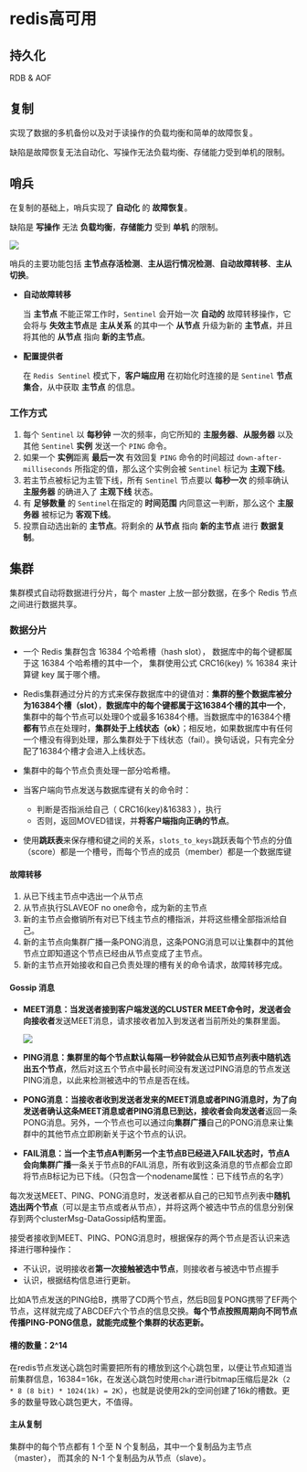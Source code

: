 # redis高可用

## 持久化

RDB & AOF

## 复制

实现了数据的多机备份以及对于读操作的负载均衡和简单的故障恢复。

缺陷是故障恢复无法自动化、写操作无法负载均衡、存储能力受到单机的限制。

## 哨兵

在复制的基础上，哨兵实现了 **自动化** 的 **故障恢复**。

缺陷是 **写操作** 无法 **负载均衡**，**存储能力** 受到 **单机** 的限制。

![](http://emall-t.oss-cn-hangzhou.aliyuncs.com/blog/2020-07-06-045221.png)



哨兵的主要功能包括 **主节点存活检测**、**主从运行情况检测**、**自动故障转移**、**主从切换**。

- **自动故障转移**

    当 **主节点** 不能正常工作时，`Sentinel` 会开始一次 **自动的** 故障转移操作，它会将与 **失效主节点**是 **主从关系** 的其中一个 **从节点** 升级为新的 **主节点**，并且将其他的 **从节点** 指向 **新的主节点**。

- **配置提供者**

    在 `Redis Sentinel` 模式下，**客户端应用** 在初始化时连接的是 `Sentinel` **节点集合**，从中获取 **主节点** 的信息。



### 工作方式

1. 每个 `Sentinel` 以 **每秒钟** 一次的频率，向它所知的 **主服务器**、**从服务器** 以及其他 `Sentinel` **实例** 发送一个 `PING` 命令。
2. 如果一个 **实例**距离 **最后一次** 有效回复 `PING` 命令的时间超过 `down-after-milliseconds` 所指定的值，那么这个实例会被 `Sentinel` 标记为 **主观下线**。
3. 若主节点被标记为主管下线，所有 `Sentinel` 节点要以 **每秒一次** 的频率确认 **主服务器** 的确进入了 **主观下线** 状态。
4. 有 **足够数量** 的 `Sentinel`在指定的 **时间范围** 内同意这一判断，那么这个 **主服务器** 被标记为 **客观下线**。
5. 投票自动选出新的 **主节点**。将剩余的 **从节点** 指向 **新的主节点** 进行 **数据复制**。



## 集群

集群模式自动将数据进行分片，每个 master 上放一部分数据，在多个 Redis 节点之间进行数据共享。

### 数据分片

- 一个 Redis 集群包含 16384 个哈希槽（hash slot）， 数据库中的每个键都属于这 16384 个哈希槽的其中一个， 集群使用公式 CRC16(key) % 16384 来计算键 key 属于哪个槽。

- Redis集群通过分片的方式来保存数据库中的键值对：**集群的整个数据库被分为16384个槽（slot）**，**数据库中的每个键都属于这16384个槽的其中一个**，集群中的每个节点可以处理0个或最多16384个槽。当数据库中的16384个槽**都有**节点在处理时，**集群处于上线状态（ok）**；相反地，如果数据库中有任何一个槽没有得到处理，那么集群处于下线状态（fail）。换句话说，只有完全分配了16384个槽才会进入上线状态。

- 集群中的每个节点负责处理一部分哈希槽。

- 当客户端向节点发送与数据库键有关的命令时：
    - 判断是否指派给自己（ CRC16(key)&16383 ），执行
    - 否则，返回MOVED错误，并**将客户端指向正确的节点**。
- 使用**跳跃表**来保存槽和键之间的关系，`slots_to_keys`跳跃表每个节点的分值（score）都是一个槽号，而每个节点的成员（member）都是一个数据库键

#### 故障转移

1. 从已下线主节点中选出一个从节点
2. 从节点执行SLAVEOF no one命令，成为新的主节点
3. 新的主节点会撤销所有对已下线主节点的槽指派，并将这些槽全部指派给自己。
4. 新的主节点向集群广播一条PONG消息，这条PONG消息可以让集群中的其他节点立即知道这个节点已经由从节点变成了主节点。
5. 新的主节点开始接收和自己负责处理的槽有关的命令请求，故障转移完成。

#### **Gossip** 消息

- **MEET消息：**当发送者接到客户端发送的CLUSTER MEET命令时，发送者会**向接收者**发送MEET消息，请求接收者加入到发送者当前所处的集群里面。

    ![](https://uk-1259555870.cos.eu-frankfurt.myqcloud.com/20200111114635.png)

- **PING消息：**集群里的每个节点默认每隔一秒钟就会从**已知节点列表中随机选出五个节点**，然后对这五个节点中最长时间没有发送过PING消息的节点发送PING消息，以此来检测被选中的节点是否在线。

- **PONG消息：**当接收者收到发送者发来的MEET消息或者PING消息时，为了向发送者确认这条MEET消息或者PING消息已到达，接收者会**向发送者**返回一条PONG消息。另外，一个节点也可以通过向**集群广播**自己的PONG消息来让集群中的其他节点立即刷新关于这个节点的认识。

- **FAIL消息：**当一个主节点A判断另一个主节点B已经进入FAIL状态时，节点A会**向集群广播**一条关于节点B的FAIL消息，所有收到这条消息的节点都会立即将节点B标记为已下线。（只包含一个nodename属性：已下线节点的名字）

每次发送MEET、PING、PONG消息时，发送者都从自己的已知节点列表中**随机选出两个节点**（可以是主节点或者从节点），并将这两个被选中节点的信息分别保存到两个clusterMsg-DataGossip结构里面。

接受者接收到MEET、PING、PONG消息时，根据保存的两个节点是否认识来选择进行哪种操作：

- 不认识，说明接收者**第一次接触被选中节点**，则接收者与被选中节点握手
- 认识，根据结构信息进行更新。

比如A节点发送的PING给B，携带了CD两个节点，然后B回复PONG携带了EF两个节点，这样就完成了ABCDEF六个节点的信息交换。**每个节点按照周期向不同节点传播PING-PONG信息，就能完成整个集群的状态更新。**

#### 槽的数量：2^14

在redis节点发送心跳包时需要把所有的槽放到这个心跳包里，以便让节点知道当前集群信息，16384=16k，在发送心跳包时使用`char`进行bitmap压缩后是2k（`2 * 8 (8 bit) * 1024(1k) = 2K`），也就是说使用2k的空间创建了16k的槽数。更多的数量导致心跳包更大，不值得。

#### 主从复制

 集群中的每个节点都有 1 个至 N 个复制品，其中一个复制品为主节点（master）， 而其余的 N-1 个复制品为从节点（slave）。